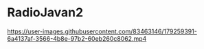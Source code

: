 # RadioJavan2




https://user-images.githubusercontent.com/83463146/179259391-6a4137af-3566-4b8e-97b2-60eb260c8062.mp4

